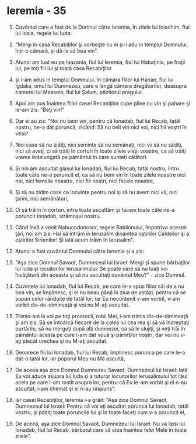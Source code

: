 # Ieremia - 35

1. Cuvântul care a fost de la Domnul către Ieremia, în zilele lui Ioiachim, fiul lui Iosia, regele lui Iuda: 

2. "Mergi în casa Recabiţilor şi vorbeşte cu ei şi-i adu în templul Domnului, într-o cămară, şi dă-le să bea vin". 

3. Atunci am luat eu pe Iaazania, fiul lui Ieremia, fiul lui Habaţinia, pe fraţii lui, pe toţi fiii lui şi toată casa Recabiţilor 

4. şi i-am adus în templul Domnului, în cămara fiilor lui Hanan, fiul lui Igdalia, omul lui Dumnezeu, care e lângă cămara dregătorilor, deasupra camerei lui Maaseia, fiul lui Şalum, păzitorul pragului. 

5. Apoi am pus înaintea fiilor casei Recabiţilor cupe pline cu vin şi pahare şi le-am zis: "Beţi vin!" 

6. Dar ei au zis: "Noi nu bem vin, pentru că Ionadab, fiul lui Recab, tatăl nostru, ne-a dat poruncă, zicând: Să nu beli vin nici voi, nici fiii voştri în veac! 

7. Nici case să nu zidiţi, nici seminţe să nu semănaţi, nici vii să nu sădiţi, nici să aveţi, ci să trăiţi în corturi în toate zilele vieţii voastre, ca să trăiţi vreme îndelungată pe pământul în care sunteţi călători. 

8. Şi noi am ascultat glasul lui Ionadab, fiul lui Recab, tatăl nostru, întru toate câte ne-a poruncit el, ca să nu bem vin în toate zilele noastre nici noi, nici femeile noastre, nici fiii noştri, nici fiicele noastre, 

9. Şi să nu zidim case ca locuinţe pentru noi şi să nu avem nici vii; nici ţarini, nici semănături, 

10. Ci să trăim în corturi. intru toate ascultăm şi facem toate câte ne-a poruncit Ionadab, strămoşul nostru. 

11. Când însă a venit Nabucodonosor, regele Babilonului, împotriva acestei ţări, noi am zis: Hai să intrăm în Ierusalim dinaintea oştirilor Caldeilor şi a oştirilor Sirienilor! Şi iată acum trăim în Ierusalim". 

12. Atunci a fost cuvântul Domnului către Ieremia şi a zis: 

13. "Aşa zice Domnul Savaot, Dumnezeul lui Israel: Mergi şi spune bărbaţilor lui Iuda şi locuitorilor Ierusalimului: Se poate oare să nu luaţi voi învăţătură din aceasta şi să nu ascultaţi cuvântul Meu?" - zice Domnul. 

14. Cuvintele lui Ionadab, fiul lui Recab, pe care le-a spus fiilor săi de a nu bea vin, se împlinesc, şi ei nu beau până în ziua de astăzi, pentru că se supun celor rânduite de tatăl lor; iar Eu necontenit v-am vorbit, v-am vorbit dis-de-dimineaţă şi voi nu M-aţi ascultat. 

15. Trimis-am la voi pe toţi proorocii, robii Mei, i-am trimis dis-de-dimineaţă şi am zis: Să se întoarcă fiecare de la calea lui cea rea şi să vă îndreptaţi purtările, să nu mergeţi după alţi dumnezei, ca să le slujiţi, şi veţi trăi în pământul acesta pe care l-am dat vouă şi părinţilor voştri; dar voi nu v-aţi plecat urechea şi nu M-aţi ascultat. 

16. Deoarece fiii lui Ionadab, fiul lui Recab, împlinesc porunca pe care le-a dat-o tatăl lor, iar poporul Meu nu Mă ascultă, 

17. De aceea aşa zice Domnul Dumnezeu Savaot, Dumnezeul lui Israel: Iată Eu voi aduce asupra lui Iuda şi a tuturor locuitorilor Ierusalimului tot răul acela pe care l-am rostit asupra lor, pentru că Eu le-am vorbit şi ei n-au ascultat, i-am chemat şi ei n-au răspuns". 

18. Iar casei Recabiţilor, Ieremia i-a grăit: "Aşa zice Domnul Savaot, Dumnezeul lui Israel: Pentru că voi aţi ascultat porunca lui Ionadab, tatăl vostru, şi păziţi toate poruncile lui şi în toate faceţi cum v-a poruncit el, 

19. De aceea, aşa zice Domnul Savaot, Dumnezeul lui Israel: Nu va lipsi lui Ionadab, fiul lui Recab, bărbatul care să stea înaintea felei Mele în toate zilele". 


